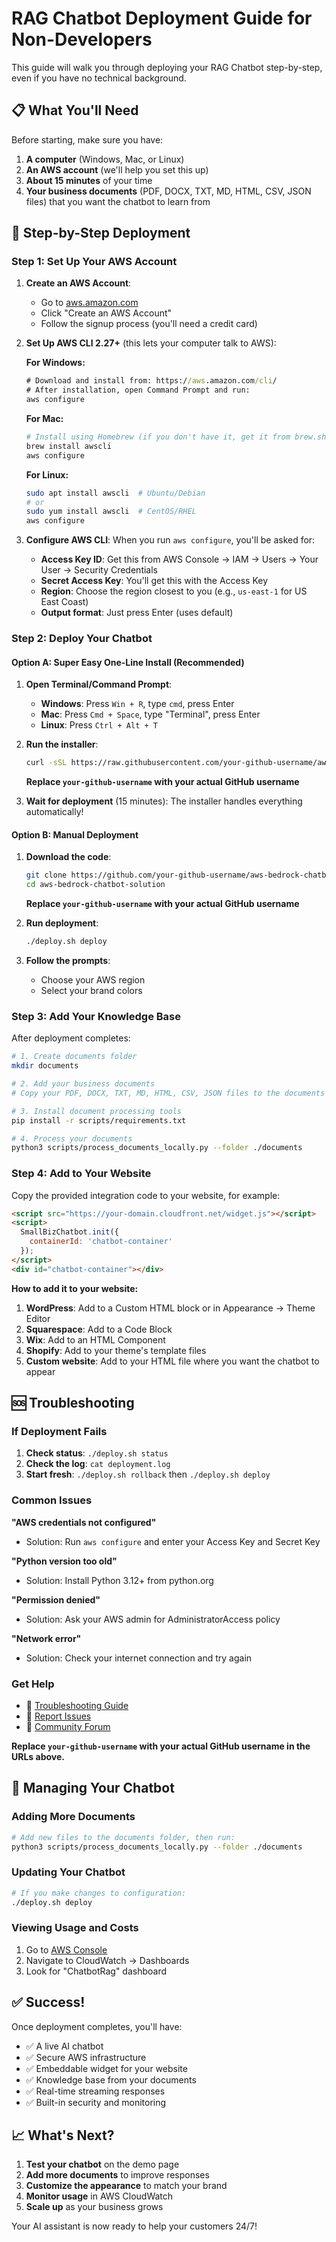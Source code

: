 # RAG Chatbot Deployment Guide for Non-Developers

This guide will walk you through deploying your RAG Chatbot step-by-step, even if you have no technical background.

## 📋 What You'll Need

Before starting, make sure you have:

1. **A computer** (Windows, Mac, or Linux)
2. **An AWS account** (we'll help you set this up)
3. **About 15 minutes** of your time
4. **Your business documents** (PDF, DOCX, TXT, MD, HTML, CSV, JSON files) that you want the chatbot to learn from


## 🚀 Step-by-Step Deployment

### Step 1: Set Up Your AWS Account

1. **Create an AWS Account**:
   - Go to [aws.amazon.com](https://aws.amazon.com)
   - Click "Create an AWS Account"
   - Follow the signup process (you'll need a credit card)

2. **Set Up AWS CLI 2.27+** (this lets your computer talk to AWS):
   
   **For Windows:**
   ```cmd
   # Download and install from: https://aws.amazon.com/cli/
   # After installation, open Command Prompt and run:
   aws configure
   ```
   
   **For Mac:**
   ```bash
   # Install using Homebrew (if you don't have it, get it from brew.sh)
   brew install awscli
   aws configure
   ```
   
   **For Linux:**
   ```bash
   sudo apt install awscli  # Ubuntu/Debian
   # or
   sudo yum install awscli  # CentOS/RHEL
   aws configure
   ```

3. **Configure AWS CLI**:
   When you run `aws configure`, you'll be asked for:
   - **Access Key ID**: Get this from AWS Console → IAM → Users → Your User → Security Credentials
   - **Secret Access Key**: You'll get this with the Access Key
   - **Region**: Choose the region closest to you (e.g., `us-east-1` for US East Coast)
   - **Output format**: Just press Enter (uses default)

### Step 2: Deploy Your Chatbot

#### Option A: Super Easy One-Line Install (Recommended)

1. **Open Terminal/Command Prompt**:
   - **Windows**: Press `Win + R`, type `cmd`, press Enter
   - **Mac**: Press `Cmd + Space`, type "Terminal", press Enter
   - **Linux**: Press `Ctrl + Alt + T`

2. **Run the installer**:
   ```bash
   curl -sSL https://raw.githubusercontent.com/your-github-username/aws-bedrock-chatbot-solution/main/install.sh | bash
   ```

   **Replace `your-github-username` with your actual GitHub username**

3. **Wait for deployment** (15 minutes):
   The installer handles everything automatically!

#### Option B: Manual Deployment

1. **Download the code**:
   ```bash
   git clone https://github.com/your-github-username/aws-bedrock-chatbot-solution.git
   cd aws-bedrock-chatbot-solution
   ```

   **Replace `your-github-username` with your actual GitHub username**

2. **Run deployment**:
   ```bash
   ./deploy.sh deploy
   ```

3. **Follow the prompts**:
   - Choose your AWS region
   - Select your brand colors

### Step 3: Add Your Knowledge Base

After deployment completes:

```bash
# 1. Create documents folder
mkdir documents

# 2. Add your business documents
# Copy your PDF, DOCX, TXT, MD, HTML, CSV, JSON files to the documents folder

# 3. Install document processing tools
pip install -r scripts/requirements.txt

# 4. Process your documents
python3 scripts/process_documents_locally.py --folder ./documents
```

### Step 4: Add to Your Website

Copy the provided integration code to your website, for example:

```html
<script src="https://your-domain.cloudfront.net/widget.js"></script>
<script>
  SmallBizChatbot.init({
    containerId: 'chatbot-container'
  });
</script>
<div id="chatbot-container"></div>
```

**How to add it to your website:**

1. **WordPress**: Add to a Custom HTML block or in Appearance → Theme Editor
2. **Squarespace**: Add to a Code Block
3. **Wix**: Add to an HTML Component
4. **Shopify**: Add to your theme's template files
5. **Custom website**: Add to your HTML file where you want the chatbot to appear

## 🆘 Troubleshooting

### If Deployment Fails

1. **Check status**: `./deploy.sh status`
2. **Check the log**: `cat deployment.log`
3. **Start fresh**: `./deploy.sh rollback` then `./deploy.sh deploy`

### Common Issues

**"AWS credentials not configured"**
- Solution: Run `aws configure` and enter your Access Key and Secret Key

**"Python version too old"**
- Solution: Install Python 3.12+ from python.org

**"Permission denied"**
- Solution: Ask your AWS admin for AdministratorAccess policy

**"Network error"**
- Solution: Check your internet connection and try again

### Get Help

- 📖 [Troubleshooting Guide](troubleshooting.md)
- 🐛 [Report Issues](https://github.com/your-github-username/aws-bedrock-chatbot-solution/issues)
- 💬 [Community Forum](https://github.com/your-github-username/aws-bedrock-chatbot-solution/discussions)

**Replace `your-github-username` with your actual GitHub username in the URLs above.**

## 🔧 Managing Your Chatbot

### Adding More Documents
```bash
# Add new files to the documents folder, then run:
python3 scripts/process_documents_locally.py --folder ./documents
```

### Updating Your Chatbot
```bash
# If you make changes to configuration:
./deploy.sh deploy
```

### Viewing Usage and Costs
1. Go to [AWS Console](https://console.aws.amazon.com)
2. Navigate to CloudWatch → Dashboards
3. Look for "ChatbotRag" dashboard

## ✅ Success!

Once deployment completes, you'll have:
- ✅ A live AI chatbot
- ✅ Secure AWS infrastructure
- ✅ Embeddable widget for your website
- ✅ Knowledge base from your documents
- ✅ Real-time streaming responses
- ✅ Built-in security and monitoring

## 📈 What's Next?

1. **Test your chatbot** on the demo page
2. **Add more documents** to improve responses
3. **Customize the appearance** to match your brand
4. **Monitor usage** in AWS CloudWatch
5. **Scale up** as your business grows

Your AI assistant is now ready to help your customers 24/7!
